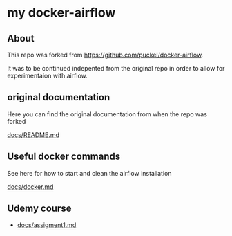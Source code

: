 # my docker-airflow

## About 

This repo was forked from https://github.com/puckel/docker-airflow.

It was to be continued indepented from the original repo in order to allow for experimentaion with airflow.

## original documentation 

Here you can find the original documentation from when the repo was forked

[docs/README.md](docs/README.md)

## Useful docker commands

See here for how to start and clean the airflow installation

[docs/docker.md](docs/docker.md)

## Udemy course

- [docs/assigment1.md](docs/assigment1.md)

